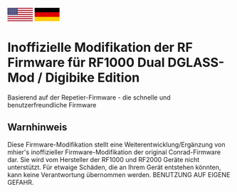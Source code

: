 [<img src="us.png" height="30">](README.md)
[<img src="de.png" height="30">](README.de_DE.md)


# Inoffizielle Modifikation der RF Firmware für RF1000 Dual DGLASS-Mod / Digibike Edition

Basierend auf der Repetier-Firmware - die schnelle und benutzerfreundliche Firmware

## Warnhinweis
Diese Firmware-Modifikation stellt eine Weiterentwicklung/Ergänzung von mhier's inoffizieller Firmware-Modifikation der original Conrad-Firmware dar. Sie wird vom Hersteller der RF1000 und RF2000 Geräte nicht unterstützt.
Für etwaige Schäden, die an Ihrem Gerät entstehen könnten, kann keine Verantwortung übernommen werden.
BENUTZUNG AUF EIGENE GEFAHR.
